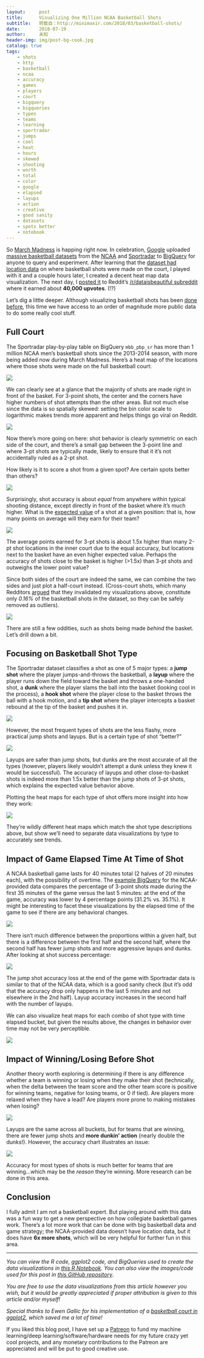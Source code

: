 ```yaml
---
layout:     post
title:      Visualizing One Million NCAA Basketball Shots
subtitle:   转载自：http://minimaxir.com/2018/03/basketball-shots/
date:       2018-07-19
author:     未知
header-img: img/post-bg-cook.jpg
catalog: true
tags:
    - shots
    - http
    - basketball
    - ncaa
    - accuracy
    - games
    - players
    - court
    - bigquery
    - bigqueries
    - types
    - teams
    - learning
    - sportradar
    - jumps
    - cool
    - heat
    - hours
    - skewed
    - shooting
    - worth
    - total
    - color
    - google
    - elapsed
    - layups
    - action
    - creative
    - good sanity
    - datasets
    - spots better
    - notebook
---
```


So [March Madness](https://www.ncaa.com/march-madness) is happing right now. In celebration, [Google](https://www.google.com/.) uploaded [massive basketball datasets](https://console.cloud.google.com/launcher/details/ncaa-bb-public/ncaa-basketball) from the [NCAA](https://www.ncaa.com/.) and [Sportradar](https://www.sportradar.com/) to [BigQuery](https://cloud.google.com/bigquery) for anyone to query and experiment. After learning that the [dataset had location data](https://www.reddit.com/r/bigquery/comments/82nz17/dataset_statistics_for_ncaa_mens_and_womens) on where basketball shots were made on the court, I played with it and a couple hours later, I created a decent heat map data visualization. The next day, I [posted it](https://www.reddit.com/r/dataisbeautiful/comments/837qnu/heat_map_of_1058383_basketball_shots_from_ncaa) to Reddit’s [/r/dataisbeautiful subreddit](https://www.reddit.com/r/dataisbeautiful) where it earned about **40,000 upvotes**. (!?)

Let’s dig a little deeper. Although visualizing basketball shots has been [done](http://www.slate.com/blogs/browbeat/2012/03/06/mapping_the_nba_how_geography_can_teach_players_where_to_shoot.html) [before](http://toddwschneider.com/posts/ballr-interactive-nba-shot-charts-with-r-and-shiny), this time we have access to an order of magnitude more public data to do some really cool stuff.

## Full Court

The Sportradar play-by-play table on BigQuery `mbb_pbp_sr` has more than 1 million NCAA men’s basketball shots since the 2013-2014 season, with more being added now during March Madness. Here’s a heat map of the locations where those shots were made on the full basketball court:

![](http://minimaxir.com/img/basketball-shots/ncaa_count_attempts_unlog.png)


We can clearly see at a glance that the majority of shots are made right in front of the basket. For 3-point shots, the center and the corners have higher numbers of shot attempts than the other areas. But not much else since the data is so spatially skewed: setting the bin color scale to logarithmic makes trends more apparent and helps things go viral on Reddit.

![](http://minimaxir.com/img/basketball-shots/ncaa_count_attempts.png)


Now there’s more going on here: shot behavior is clearly symmetric on each side of the court, and there’s a small gap between the 3-point line and where 3-pt shots are typically made, likely to ensure that it it’s not accidentally ruled as a 2-pt shot.

How likely is it to score a shot from a given spot? Are certain spots better than others?

![](http://minimaxir.com/img/basketball-shots/ncaa_count_perc_success.png)


Surprisingly, shot accuracy is about *equal* from anywhere within typical shooting distance, except directly in front of the basket where it’s much higher. What is the [expected value](https://en.wikipedia.org/wiki/Expected_value) of a shot at a given position: that is, how many points on average will they earn for their team?

![](http://minimaxir.com/img/basketball-shots/ncaa_count_avg_points.png)


The average points earned for 3-pt shots is about 1.5x higher than many 2-pt shot locations in the inner court due to the equal accuracy, but locations next to the basket have an even higher expected value. Perhaps the accuracy of shots close to the basket is higher (>1.5x) than 3-pt shots and outweighs the lower point value? 

Since both sides of the court are indeed the same, we can combine the two sides and just plot a half-court instead. (Cross-court shots, which many Redditors [argued](https://www.reddit.com/r/dataisugly/comments/839rax/basketball_heat_map_shows_an_impressive_number_of) that they invalidated my visualizations above, constitute only *0.16%* of the basketball shots in the dataset, so they can be safely removed as outliers).

![](http://minimaxir.com/img/basketball-shots/ncaa_count_attempts_half_log.png)


There are still a few oddities, such as shots being made *behind* the basket. Let’s drill down a bit.

## Focusing on Basketball Shot Type

The Sportradar dataset classifies a shot as one of 5 major types: a **jump shot** where the player jumps-and-throws the basketball, a **layup** where the player runs down the field toward the basket and throws a one-handed shot, a **dunk** where the player slams the ball into the basket (looking cool in the process), a **hook shot** where the player close to the basket throws the ball with a hook motion, and a **tip shot** where the player intercepts a basket rebound at the tip of the basket and pushes it in.

![](http://minimaxir.com/img/basketball-shots/ncaa_types_prop_attempts.png)


However, the most frequent types of shots are the less flashy, more practical jump shots and layups. But is a certain type of shot “better?”

![](http://minimaxir.com/img/basketball-shots/ncaa_types_perc.png)


Layups are safer than jump shots, but dunks are the most accurate of all the types (however, players likely wouldn’t attempt a dunk unless they knew it would be successful). The accuracy of layups and other close-to-basket shots is indeed more than 1.5x better than the jump shots of 3-pt shots, which explains the expected value behavior above.

Plotting the heat maps for each type of shot offers more insight into how they work:

![](http://minimaxir.com/img/basketball-shots/ncaa_count_attempts_half_types_log.png)


They’re wildly different heat maps which match the shot type descriptions above, but show we’ll need to separate data visualizations by type to accurately see trends.

## Impact of Game Elapsed Time At Time of Shot

A NCAA basketball game lasts for 40 minutes total (2 halves of 20 minutes each), with the possibility of overtime. The [example BigQuery](https://bigquery.cloud.google.com/savedquery/4194148158:3359d86507814fb19a5997a770456baa) for the NCAA-provided data compares the percentage of 3-point shots made during the first 35 minutes of the game versus the last 5 minutes: at the end of the game, accuracy was lower by 4 percentage points (31.2% vs. 35.1%). It might be interesting to facet these visualizations by the elapsed time of the game to see if there are any behavioral changes.

![](http://minimaxir.com/img/basketball-shots/ncaa_types_prop_type_elapsed.png)


There isn’t much difference between the proportions within a given half, but there is a difference between the first half and the second half, where the second half has fewer jump shots and more aggressive layups and dunks. After looking at shot success percentage:

![](http://minimaxir.com/img/basketball-shots/ncaa_types_perc_success_type_elapsed.png)


The jump shot accuracy loss at the end of the game with Sportradar data is similar to that of the NCAA data, which is a good sanity check (but it’s odd that the accuracy drop only happens in the last 5 minutes and not elsewhere in the 2nd half). Layup accuracy increases in the second half with the number of layups.

We can also visualize heat maps for each combo of shot type with time elapsed bucket, but given the results above, the changes in behavior over time may not be very perceptible.

![](http://minimaxir.com/img/basketball-shots/ncaa_count_attempts_half_interval_log.png)


## Impact of Winning/Losing Before Shot

Another theory worth exploring is determining if there is any difference whether a team is winning or losing when they make their shot (technically, when the delta between the team score and the other team score is positive for winning teams, negative for losing teams, or 0 if tied). Are players more relaxed when they have a lead? Are players more prone to making mistakes when losing?

![](http://minimaxir.com/img/basketball-shots/ncaa_types_prop_type_score.png)


Layups are the same across all buckets, but for teams that are winning, there are fewer jump shots and **more dunkin’ action** (nearly double the dunks!). However, the accuracy chart illustrates an issue:

![](http://minimaxir.com/img/basketball-shots/ncaa_types_perc_success_type_score.png)


Accuracy for most types of shots is much better for teams that are winning…which may be the *reason* they’re winning. More research can be done in this area.

## Conclusion

I fully admit I am not a basketball expert. But playing around with this data was a fun way to get a new perspective on how collegiate basketball games work. There’s a lot more work that can be done with big basketball data and game strategy; the NCAA-provided data doesn’t have location data, but it does have **6x more shots**, which will be very helpful for further fun in this area.

---


*You can view the R code, ggplot2 code, and BigQueries used to create the data visualizations in [this R Notebook](http://minimaxir.com/notebooks/basketball-shots). You can also view the images/code used for this post in [this GitHub repository](https://github.com/minimaxir/ncaa-basketball)*.

*You are free to use the data visualizations from this article however you wish, but it would be greatly appreciated if proper attribution is given to this article and/or myself!*

*Special thanks to Ewen Gallic for his implementation of a [basketball court in ggplot2](http://egallic.fr/en/drawing-a-basketball-court-with-r), which saved me a lot of time!*

If you liked this blog post, I have set up a [Patreon](https://www.patreon.com/minimaxir) to fund my machine learning/deep learning/software/hardware needs for my future crazy yet cool projects, and any monetary contributions to the Patreon are appreciated and will be put to good creative use.
